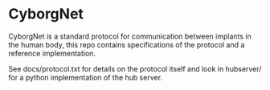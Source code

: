 # CyborgNet
CyborgNet is a standard protocol for communication between implants in the human body, this repo contains specifications of the protocol and a reference implementation.

See docs/protocol.txt for details on the protocol itself and look in hubserver/ for a python implementation of the hub server.
